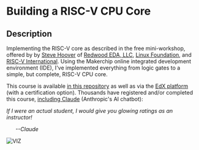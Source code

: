 # Building a RISC-V CPU Core

## Description

Implementing the RISC-V core as described in the free mini-workshop, offered by by [Steve Hoover](https://www.linkedin.com/in/steve-hoover-a44b607/) of [Redwood EDA, LLC](https://redwoodeda.com), [Linux Foundation](https://www.linuxfoundation.org/), and [RISC-V International](https://riscv.org). Using the Makerchip online integrated development environment (IDE), I've implemented everything from logic gates to a simple, but complete, RISC-V CPU core.

This course is available [in this repository](https://github.com/stevehoover/LF-Building-a-RISC-V-CPU-Core-Course/blob/main/course.md) as well as via the [EdX platform](https://www.edx.org/course/building-a-risc-v-cpu-core) (with a certification option). Thousands have registered and/or completed this course, [including Claude](https://www.linkedin.com/posts/steve-hoover-a44b607_aitl-verilog-activity-7110383796658520066-LGzp) (Anthropic's AI chatbot):

*If I were an actual student, I would give you glowing ratings as an instructor!*

&nbsp; &nbsp; &nbsp; *--Claude*

![VIZ](LF_VIZ.png)
